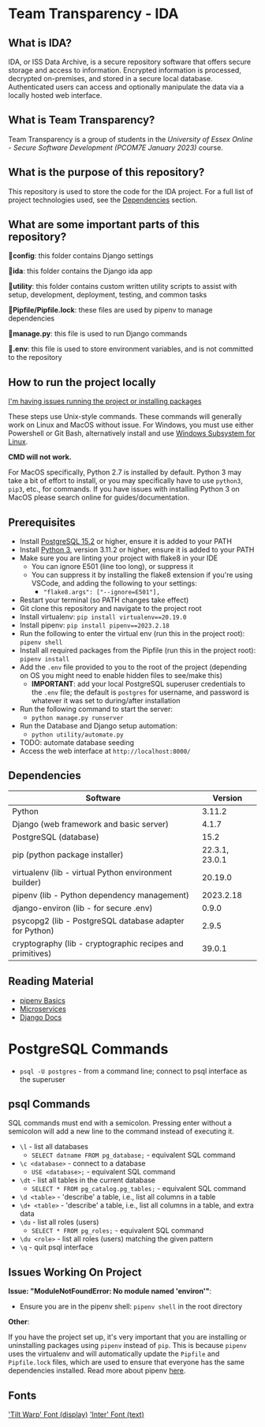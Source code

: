 # Team Transparency - IDA

## What is IDA?

IDA, or ISS Data Archive, is a secure repository software that offers secure storage and access to information. Encrypted information is processed, decrypted on-premises, and stored in a secure local database. Authenticated users can access and optionally manipulate the data via a locally hosted web interface.

## What is Team Transparency?

Team Transparency is a group of students in the _University of Essex Online - Secure Software Development (PCOM7E January 2023)_ course.

## What is the purpose of this repository?

This repository is used to store the code for the IDA project. For a full list of project technologies used, see the [Dependencies](#dependencies) section.

## What are some important parts of this repository?

📁**config**: this folder contains Django settings

📁**ida**: this folder contains the Django ida app

📁**utility**: this folder contains custom written utility scripts to assist with setup, development, deployment, testing, and common tasks

📄**Pipfile/Pipfile.lock**: these files are used by pipenv to manage dependencies

📄**manage.py**: this file is used to run Django commands

📄**.env**: this file is used to store environment variables, and is not committed to the repository

## How to run the project locally

[I'm having issues running the project or installing packages](#issues-working-on-project)

These steps use Unix-style commands. These commands will generally work on Linux and MacOS without issue. For Windows, you must use either Powershell or Git Bash, alternatively install and use [Windows Subsystem for Linux](https://learn.microsoft.com/en-us/windows/wsl/install).

**CMD will not work.**

For MacOS specifically, Python 2.7 is installed by default. Python 3 may take a bit of effort to install, or you may specifically have to use `python3`, `pip3`, etc., for commands. If you have issues with installing Python 3 on MacOS please search online for guides/documentation.

## Prerequisites

- Install [PostgreSQL 15.2](https://www.postgresql.org/download/) or higher, ensure it is added to your PATH
- Install [Python 3](https://www.python.org/downloads/), version 3.11.2 or higher, ensure it is added to your PATH
- Make sure you are linting your project with flake8 in your IDE
  - You can ignore E501 (line too long), or suppress it
  - You can suppress it by installing the flake8 extension if you're using VSCode, and adding the following to your settings:
    - `"flake8.args": ["--ignore=E501"],`
- Restart your terminal (so PATH changes take effect)
- Git clone this repository and navigate to the project root
- Install virtualenv: `pip install virtualenv==20.19.0`
- Install pipenv: `pip install pipenv==2023.2.18`
- Run the following to enter the virtual env (run this in the project root): `pipenv shell`
- Install all required packages from the Pipfile (run this in the project root): `pipenv install`
- Add the `.env` file provided to you to the root of the project (depending on OS you might need to enable hidden files to see/make this)
  - **IMPORTANT**: add your local PostgreSQL superuser credentials to the `.env` file; the default is `postgres` for username, and password is whatever it was set to during/after installation
- Run the following command to start the server:
  - `python manage.py runserver`
- Run the Database and Django setup automation:
  - `python utility/automate.py`
- TODO: automate database seeding
- Access the web interface at `http://localhost:8000/`

## Dependencies

| Software                                                  | Version        |
| --------------------------------------------------------- | -------------- |
| Python                                                    | 3.11.2         |
| Django (web framework and basic server)                   | 4.1.7          |
| PostgreSQL (database)                                     | 15.2           |
| pip (python package installer)                            | 22.3.1, 23.0.1 |
| virtualenv (lib - virtual Python environment builder)     | 20.19.0        |
| pipenv (lib - Python dependency management)               | 2023.2.18      |
| django-environ (lib - for secure .env)                    | 0.9.0          |
| psycopg2 (lib - PostgreSQL database adapter for Python)   | 2.9.5          |
| cryptography (lib - cryptographic recipes and primitives) | 39.0.1         |

## Reading Material

- [pipenv Basics](https://pipenv-fork.readthedocs.io/en/latest/basics.html)
- [Microservices](https://microservices.io/)
- [Django Docs](https://docs.djangoproject.com/en/4.1/)

# PostgreSQL Commands

- `psql -U postgres` - from a command line; connect to psql interface as the superuser

## psql Commands

SQL commands must end with a semicolon. Pressing enter without a semicolon will add a new line to the command instead of executing it.

- `\l` - list all databases
  - `SELECT datname FROM pg_database;` - equivalent SQL command
- `\c <database>` - connect to a database
  - `USE <database>;` - equivalent SQL command
- `\dt` - list all tables in the current database
  - `SELECT * FROM pg_catalog.pg_tables;` - equivalent SQL command
- `\d <table>` - 'describe' a table, i.e., list all columns in a table
- `\d+ <table>` - 'describe' a table, i.e., list all columns in a table, and extra data
- `\du` - list all roles (users)
  - `SELECT * FROM pg_roles;` - equivalent SQL command
- `\du <role>` - list all roles (users) matching the given pattern
- `\q` - quit psql interface

## Issues Working On Project

**Issue: "ModuleNotFoundError: No module named 'environ'"**:

- Ensure you are in the pipenv shell: `pipenv shell` in the root directory

**Other**:

If you have the project set up, it's very important that you are installing or uninstalling packages using `pipenv` instead of `pip`. This is because `pipenv` uses the virtualenv and will automatically update the `Pipfile` and `Pipfile.lock` files, which are used to ensure that everyone has the same dependencies installed. Read more about pipenv [here](https://pipenv-fork.readthedocs.io/en/latest/basics.html).

## Fonts

['Tilt Warp' Font (display)](https://fonts.google.com/specimen/Tilt+Warp)
['Inter' Font (text)](https://fonts.google.com/specimen/Inter)
